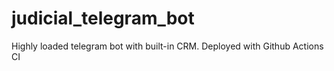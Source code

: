 # judicial_telegram_bot
Highly loaded telegram bot with built-in CRM. Deployed with Github Actions CI
